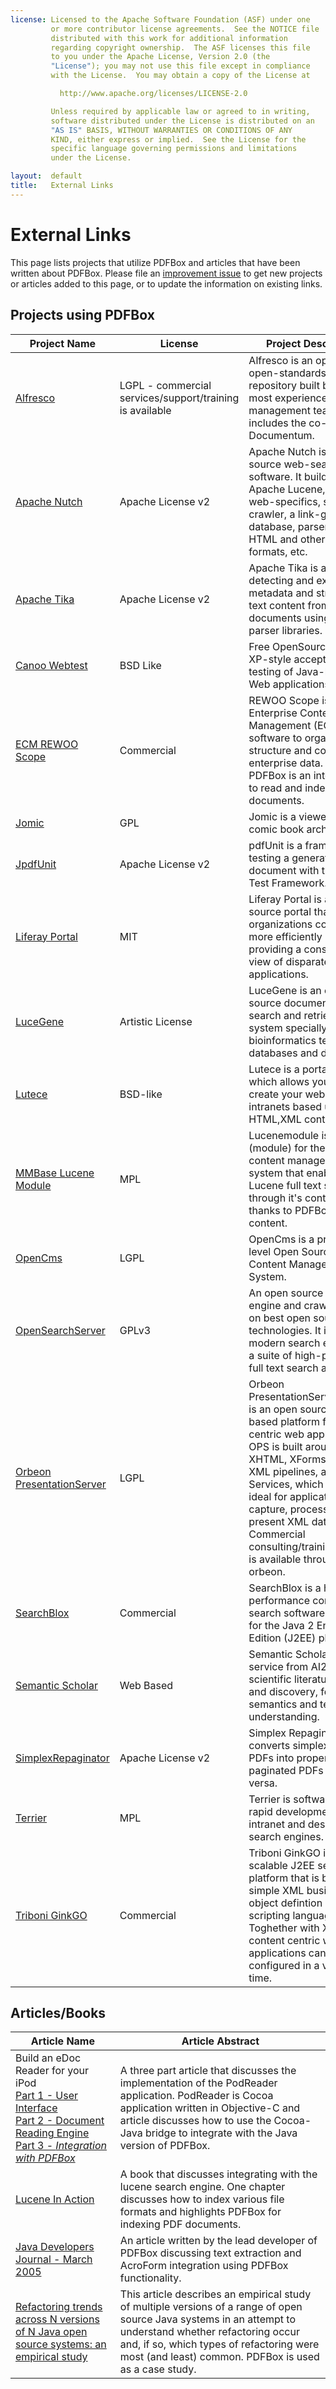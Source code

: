 ```yaml
---
license: Licensed to the Apache Software Foundation (ASF) under one
         or more contributor license agreements.  See the NOTICE file
         distributed with this work for additional information
         regarding copyright ownership.  The ASF licenses this file
         to you under the Apache License, Version 2.0 (the
         "License"); you may not use this file except in compliance
         with the License.  You may obtain a copy of the License at

           http://www.apache.org/licenses/LICENSE-2.0

         Unless required by applicable law or agreed to in writing,
         software distributed under the License is distributed on an
         "AS IS" BASIS, WITHOUT WARRANTIES OR CONDITIONS OF ANY
         KIND, either express or implied.  See the License for the
         specific language governing permissions and limitations
         under the License.

layout:  default
title:   External Links
---
```


# External Links

This page lists projects that utilize PDFBox and articles that have been written about PDFBox. 
Please file an [improvement issue](https://issues.apache.org/jira/browse/PDFBOX) to get new projects or articles added to this page, or to update the information on existing links.

## Projects using PDFBox

| Project Name | License | Project Description |
| --- | --- | --- |
| [Alfresco](http://www.alfresco.org/) | LGPL - commercial services/support/training is available | Alfresco is an open source, open-standards content repository built by the most experienced content management team that includes the co-founder of Documentum.|
| [Apache Nutch](http://nutch.apache.org/) | Apache License v2 | Apache Nutch is open source web-search software. It builds on Apache Lucene, adding web-specifics, such as a crawler, a link-graph database, parsers for HTML and other document formats, etc.|
| [Apache Tika](http://tika.apache.org/) | Apache License v2 | Apache Tika is a toolkit for detecting and extracting metadata and structured text content from various documents using existing parser libraries.|
| [Canoo Webtest](http://webtest.canoo.com/webtest/manual/WebTestHome.html) | BSD Like | Free OpenSource tool for XP-style acceptance testing of Java-based Web applications.|
| [ECM REWOO Scope](http://www.rewoo.de/) | Commercial | REWOO Scope is an Enterprise Content Management (ECM) software to organize, structure and consolidate enterprise data. Apache PDFBox is an integral part to read and index PDF documents.|
| [Jomic](http://jomic.sourceforge.net/) | GPL | Jomic is a viewer for comic book archives.|
| [JpdfUnit](http://jpdfunit.sourceforge.net/) | Apache License v2 | pdfUnit is a framework for testing a generated pdf document with the JUnit Test Framework.|
| [Liferay Portal](http://www.liferay.com/) | MIT | Liferay Portal is an open source portal that helps organizations collaborate more efficiently by providing a consolidated view of disparate applications.|
| [LuceGene](http://gmod.org/wiki/LuceGene) | Artistic License | LuceGene is an open-source document/object search and retrieval system specially tuned for bioinformatics text databases and documents.|
| [Lutece](http://www.lutece.paris.fr/) | BSD-like | Lutece is a portal engine which allows you to easily create your websites or intranets based upon HTML,XML content.|
| [MMBase Lucene Module](http://mmapps.sourceforge.net/lucenemodule/) | MPL | Lucenemodule is a plugin (module) for the MMBase content management system that enables Lucene full text search through it's content, and thanks to PDFBox also PDF content.|
| [OpenCms](http://www.opencms.org/) | LGPL | OpenCms is a professional level Open Source Website Content Management System.|
| [OpenSearchServer](http://www.open-search-server.com/) | GPLv3 | An open source search engine and crawler based on best open source technologies. It is a modern search engine and a suite of high-powered full text search algorithms.|
| [Orbeon PresentationServer](http://forge.objectweb.org/projects/ops) | LGPL | Orbeon PresentationServer (OPS) is an open source J2EE-based platform for XML-centric web applications. OPS is built around XHTML, XForms, XSLT, XML pipelines, and Web Services, which makes it ideal for applications that capture, process and present XML data. Commercial consulting/training/support is available through orbeon.|
| [SearchBlox](http://www.searchblox.com/) | Commercial | SearchBlox is a high-performance corporate search software designed for the Java 2 Enterprise Edition (J2EE) platform.|
| [Semantic Scholar](https://www.semanticscholar.org)| Web Based | Semantic Scholar is a new service from AI2 for scientific literature search and discovery, focusing on semantics and textual understanding.
| [SimplexRepaginator](http://www.simplexrepaginator.com/) | Apache License v2 | Simplex Repaginator converts simplex-scanned PDFs into properly duplex-paginated PDFs and vice versa. |
| [Terrier](http://ir.dcs.gla.ac.uk/terrier/) | MPL | Terrier is software for the rapid development of Web, intranet and desktop search engines.|
| [Triboni GinkGO](http://www.triboni.com/triboni/exec/x/int.triboni.website.display/xsl/display/name/Default/chapter/ginkgo/language/en) | Commercial | Triboni GinkGO is a highly scalable J2EE services platform that is based on a simple XML business object defintion and scripting language. Toghether with XSLT content centric web applications can be configured in a very short time.|

## Articles/Books

| Article Name | Article Abstract|
| --- | --- |
| Build an eDoc Reader for your iPod <br/> [Part 1 - User Interface](http://www.oreillynet.com/pub/a/mac/2004/12/14/ipod_reader.html) <br/> [Part 2 - Document Reading Engine](http://www.oreillynet.com/pub/a/mac/2004/12/17/ipod_reader.html) <br/> [Part 3 - *Integration with PDFBox*](http://www.oreillynet.com/pub/a/mac/2005/01/07/ipod_reader.html) | A three part article that discusses the implementation of the PodReader application. PodReader is Cocoa application written in Objective-C and article discusses how to use the Cocoa-Java bridge to integrate with the Java version of PDFBox.|
| [Lucene In Action](http://www.manning.com/hatcher2/) | A book that discusses integrating with the lucene search engine. One chapter discusses how to index various file formats and highlights PDFBox for indexing PDF documents.|
| [Java Developers Journal - March 2005](http://java.sys-con.com/node/48543) | An article written by the lead developer of PDFBox discussing text extraction and AcroForm integration using PDFBox functionality.|
| [Refactoring trends across N versions of N Java open source systems: an empirical study](http://www.dcs.bbk.ac.uk/research/techreps/2005/bbkcs-05-02.pdf) | This article describes an empirical study of multiple versions of a range of open source Java systems in an attempt to understand whether refactoring occur and, if so, which types of refactoring were most (and least) common. PDFBox is used as a case study. |